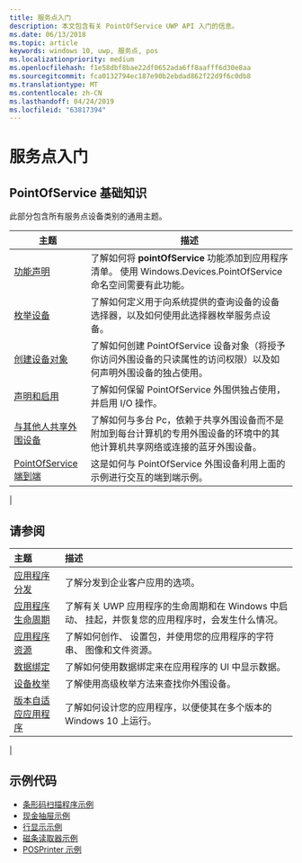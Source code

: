 ```yaml
---
title: 服务点入门
description: 本文包含有关 PointOfService UWP API 入门的信息。
ms.date: 06/13/2018
ms.topic: article
keywords: windows 10, uwp, 服务点, pos
ms.localizationpriority: medium
ms.openlocfilehash: f1e58dbf8bae22df0652ada6ff8aafff6d30e8aa
ms.sourcegitcommit: fca0132794ec187e90b2ebdad862f22d9f6c0db8
ms.translationtype: MT
ms.contentlocale: zh-CN
ms.lasthandoff: 04/24/2019
ms.locfileid: "63817394"
---
```

# <a name="getting-started-with-point-of-service"></a>服务点入门

## <a name="pointofservice-basics"></a>PointOfService 基础知识

此部分包含所有服务点设备类别的通用主题。

|主题 |描述 |
|------|------------|
| [功能声明](pos-basics-capability.md)      | 了解如何将 **pointOfService** 功能添加到应用程序清单。  使用 Windows.Devices.PointOfService 命名空间需要有此功能。  |
| [枚举设备](pos-basics-enumerating.md)        | 了解如何定义用于向系统提供的查询设备的设备选择器，以及如何使用此选择器枚举服务点设备。  |
| [创建设备对象](pos-basics-deviceobject.md)  | 了解如何创建 PointOfService 设备对象（将授予你访问外围设备的只读属性的访问权限）以及如何声明外围设备的独占使用。 |
| [声明和启用 ](pos-basics-claim.md)  | 了解如何保留 PointOfService 外围供独占使用，并启用 I/O 操作。  |
| [与其他人共享外围设备](pos-basics-sharing.md) | 了解如何与多台 Pc，依赖于共享外围设备而不是附加到每台计算机的专用外围设备的环境中的其他计算机共享网络或连接的蓝牙外围设备。
| [PointOfService 端到端](pos-get-started.md)  | 这是如何与 PointOfService 外围设备利用上面的示例进行交互的端到端示例。 |
|

## <a name="see-also"></a>请参阅

| 主题   | 描述 |
|:--------|:------------|
| [应用程序分发](../publish/distribute-lob-apps-to-enterprises.md) | 了解分发到企业客户应用的选项。 |
| [应用程序生命周期](../launch-resume/app-lifecycle.md) | 了解有关 UWP 应用程序的生命周期和在 Windows 中启动、 挂起，并恢复您的应用程序时，会发生什么情况。 |
| [应用程序资源](../app-resources/index.md) | 了解如何创作、 设置包，并使用您的应用程序的字符串、 图像和文件资源。 |
| [数据绑定](../data-binding/index.md) | 了解如何使用数据绑定来在应用程序的 UI 中显示数据。 |
| [设备枚举](enumerate-devices.md) | 了解使用高级枚举方法来查找你外围设备。|
| [版本自适应应用程序](../debug-test-perf/version-adaptive-apps.md) | 了解如何设计您的应用程序，以便使其在多个版本的 Windows 10 上运行。|
|


## <a name="sample-code"></a>示例代码
+ [条形码扫描程序示例](https://github.com/Microsoft/Windows-universal-samples/tree/master/Samples/BarcodeScanner)
+ [现金抽屉示例]( https://github.com/Microsoft/Windows-universal-samples/tree/master/Samples/CashDrawer)
+ [行显示示例](https://github.com/Microsoft/Windows-universal-samples/tree/master/Samples/LineDisplay)
+ [磁条读取器示例](https://github.com/Microsoft/Windows-universal-samples/tree/master/Samples/MagneticStripeReader)
+ [POSPrinter 示例](https://github.com/Microsoft/Windows-universal-samples/tree/master/Samples/PosPrinter)

